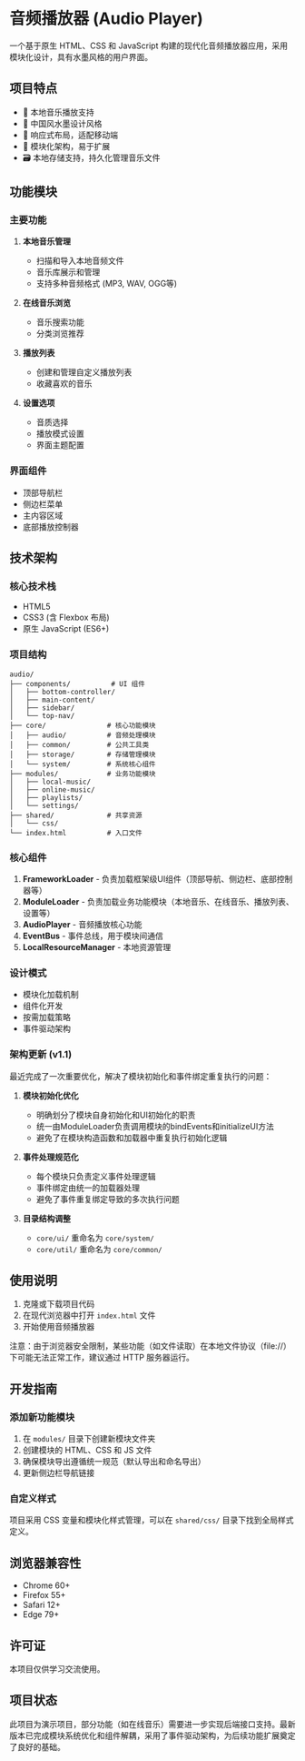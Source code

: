 # 音频播放器 (Audio Player)

一个基于原生 HTML、CSS 和 JavaScript 构建的现代化音频播放器应用，采用模块化设计，具有水墨风格的用户界面。

## 项目特点

- 🎵 本地音乐播放支持
- 🎨 中国风水墨设计风格
- 📱 响应式布局，适配移动端
- 🧩 模块化架构，易于扩展
- 🗃️ 本地存储支持，持久化管理音乐文件

## 功能模块

### 主要功能
1. **本地音乐管理**
   - 扫描和导入本地音频文件
   - 音乐库展示和管理
   - 支持多种音频格式 (MP3, WAV, OGG等)

2. **在线音乐浏览**
   - 音乐搜索功能
   - 分类浏览推荐

3. **播放列表**
   - 创建和管理自定义播放列表
   - 收藏喜欢的音乐

4. **设置选项**
   - 音质选择
   - 播放模式设置
   - 界面主题配置

### 界面组件
- 顶部导航栏
- 侧边栏菜单
- 主内容区域
- 底部播放控制器

## 技术架构

### 核心技术栈
- HTML5
- CSS3 (含 Flexbox 布局)
- 原生 JavaScript (ES6+)

### 项目结构
```
audio/
├── components/          # UI 组件
│   ├── bottom-controller/
│   ├── main-content/
│   ├── sidebar/
│   └── top-nav/
├── core/               # 核心功能模块
│   ├── audio/          # 音频处理模块
│   ├── common/         # 公共工具类
│   ├── storage/        # 存储管理模块
│   └── system/         # 系统核心组件
├── modules/            # 业务功能模块
│   ├── local-music/
│   ├── online-music/
│   ├── playlists/
│   └── settings/
├── shared/             # 共享资源
│   └── css/
└── index.html          # 入口文件
```

### 核心组件

1. **FrameworkLoader** - 负责加载框架级UI组件（顶部导航、侧边栏、底部控制器等）
2. **ModuleLoader** - 负责加载业务功能模块（本地音乐、在线音乐、播放列表、设置等）
3. **AudioPlayer** - 音频播放核心功能
4. **EventBus** - 事件总线，用于模块间通信
5. **LocalResourceManager** - 本地资源管理

### 设计模式
- 模块化加载机制
- 组件化开发
- 按需加载策略
- 事件驱动架构

### 架构更新 (v1.1)
最近完成了一次重要优化，解决了模块初始化和事件绑定重复执行的问题：

1. **模块初始化优化**
   - 明确划分了模块自身初始化和UI初始化的职责
   - 统一由ModuleLoader负责调用模块的bindEvents和initializeUI方法
   - 避免了在模块构造函数和加载器中重复执行初始化逻辑

2. **事件处理规范化**
   - 每个模块只负责定义事件处理逻辑
   - 事件绑定由统一的加载器处理
   - 避免了事件重复绑定导致的多次执行问题

3. **目录结构调整**
   - `core/ui/` 重命名为 `core/system/`
   - `core/util/` 重命名为 `core/common/`

## 使用说明

1. 克隆或下载项目代码
2. 在现代浏览器中打开 `index.html` 文件
3. 开始使用音频播放器

注意：由于浏览器安全限制，某些功能（如文件读取）在本地文件协议（file://）下可能无法正常工作，建议通过 HTTP 服务器运行。

## 开发指南

### 添加新功能模块
1. 在 `modules/` 目录下创建新模块文件夹
2. 创建模块的 HTML、CSS 和 JS 文件
3. 确保模块导出遵循统一规范（默认导出和命名导出）
4. 更新侧边栏导航链接

### 自定义样式
项目采用 CSS 变量和模块化样式管理，可以在 `shared/css/` 目录下找到全局样式定义。

## 浏览器兼容性

- Chrome 60+
- Firefox 55+
- Safari 12+
- Edge 79+

## 许可证

本项目仅供学习交流使用。

## 项目状态

此项目为演示项目，部分功能（如在线音乐）需要进一步实现后端接口支持。最新版本已完成模块系统优化和组件解耦，采用了事件驱动架构，为后续功能扩展奠定了良好的基础。